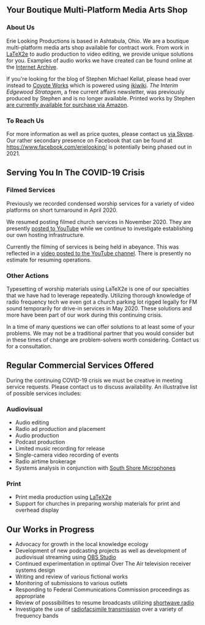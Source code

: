 ## Your Boutique Multi-Platform Media Arts Shop

### About Us

Erie Looking Productions is based in Ashtabula, Ohio.  We are a boutique multi-platform media arts shop available for contract work.  From work in [LaTeX2e](https://www.latex-project.org/) to audio production to video editing, we provide unique solutions for you. Examples of audio works we have created can be found online at the [Internet Archive](https://archive.org/search.php?query=%22Erie%20Looking%20Productions%22&and[]=mediatype%3A%22audio%22).

If you're looking for the blog of Stephen Michael Kellat, please head over instead to [Coyote Works](http://coyote.works/) which is powered using [ikiwiki](https://ikiwiki.info/).  *The Interim Edgewood Stratagem*, a free current affairs newsletter, was previously produced by Stephen and is no longer available.  Printed works by Stephen [are currently available for purchase via Amazon](https://www.amazon.com/Stephen-Michael-Kellat/e/B085MR8Y8J).  

### To Reach Us

For more information as well as price quotes, please contact us <a href="skype:stephen.michael.kellat?chat">via Skype</a>.  Our rather secondary presence on Facebook that can be found at <https://www.facebook.com/erielooking/> is potentially being phased out in 2021.

## Serving You In The COVID-19 Crisis

### Filmed Services

Previously we recorded condensed worship services for a variety of video platforms on short turnaround in April 2020.  

We resumed posting filmed church services in November 2020.  They are presently [posted to YouTube](https://www.youtube.com/channel/UCOXfWtVAbaXrRrBsx5baFjg) while we continue to investigate establishing our own hosting infrastructure.  

Currently the filming of services is being held in abeyance.  This was reflected in a [video posted to the YouTube channel](https://youtu.be/_7biCeGEuoM).  There is presently no estimate for resuming operations.

### Other Actions

Typesetting of worship materials using LaTeX2e is one of our specialties that we have had to leverage repeatedly.  Utilizing thorough knowledge of radio frequency tech we even got a church parking lot rigged legally for FM sound temporarily for drive-in services in May 2020.  These solutions and more have been part of our work during this continuing crisis.  

In a time of many questions we can offer solutions to at least some of your problems.  We may not be a traditional partner that you would consider but in these times of change are problem-solvers worth considering.  Contact us for a consultation.  

## Regular Commercial Services Offered

During the continuing COVID-19 crisis we must be creative in meeting service requests.  Please contact us to discuss availability.  An illustrative list of possible services includes:

### Audiovisual

* Audio editing
* Radio ad production and placement
* Audio production
* Podcast production
* Limited music recording for release
* Single-camera video recording of events
* Radio airtime brokerage
* Systems analysis in conjunction with [South Shore Microphones](http://southshoremicrophones.com)

### Print
 
* Print media production using [LaTeX2e](https://www.latex-project.org/)  
* Support for churches in preparing worship materials for print and overhead display  

## Our Works in Progress

* Advocacy for growth in the local knowledge ecology
* Development of new podcasting projects as well as development of audiovisual streaming using [OBS Studio](https://snapcraft.io/obs-studio)  
* Continued experimentation in optimal Over The Air television receiver systems design  
* Writing and review of various fictional works 
* Monitoring of submissions to various outlets  
* Responding to Federal Communications Commission proceedings as appropriate  
* Review of posssibilities to resume broadcasts utilizing [shortwave radio](https://simple.wikipedia.org/wiki/Shortwave_radio)  
* Investigate the use of [radiofacsimile transmission](https://en.wikipedia.org/wiki/Radiofax) over a variety of frequency bands

